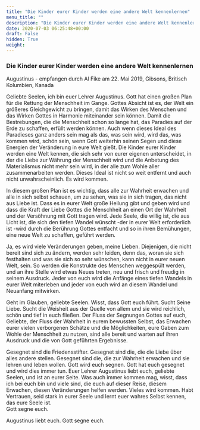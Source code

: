 ```yaml
---
title: "Die Kinder eurer Kinder werden eine andere Welt kennenlernen"
menu_title: ""
description: "Die Kinder eurer Kinder werden eine andere Welt kennenlernen"
date: 2020-07-03 06:25:48+00:00
draft: False
hidden: True
weight:
---
```

### Die Kinder eurer Kinder werden eine andere Welt kennenlernen

Augustinus - empfangen durch Al Fike am 22. Mai 2019, Gibsons, Britisch Kolumbien, Kanada

Geliebte Seelen, ich bin euer Lehrer Augustinus. Gott hat einen großen Plan für die Rettung der Menschheit im Gange. Gottes Absicht ist es, der Welt ein größeres Gleichgewicht zu bringen, damit das Wirken des Menschen und das Wirken Gottes in Harmonie miteinander sein können. Damit die Bestrebungen, die die Menschheit schon so lange hat, das Paradies auf der Erde zu schaffen, erfüllt werden können. Auch wenn dieses Ideal des Paradieses ganz anders sein mag als das, was sein wird, wird das, was kommen wird, schön sein, wenn Gott weiterhin seinen Segen und diese Energien der Veränderung in eure Welt gießt. Die Kinder eurer Kinder werden eine Welt kennen, die sich sehr von eurer eigenen unterscheidet, in der die Liebe zur Währung der Menschheit wird und die Anbetung des Materialismus nicht mehr sein wird, in der alle zum Wohle aller zusammenarbeiten werden. Dieses Ideal ist nicht so weit entfernt und auch nicht unwahrscheinlich. Es wird kommen.  

In diesem großen Plan ist es wichtig, dass alle zur Wahrheit erwachen und alle in sich selbst schauen, um zu sehen, was sie in sich tragen, das nicht aus Liebe ist. Dass es in eurer Welt große Heilung gibt und geben wird und dass die Kraft der Liebe Gottes die Menschheit an einen Ort der Wahrheit und der Versöhnung mit Gott tragen wird. Jede Seele, die willig ist, die aus Licht ist, die sich den tiefen Wandel wünscht -der in eurer Welt erforderlich ist -wird durch die Berührung Gottes entfacht und so in ihren Bemühungen, eine neue Welt zu schaffen, geführt werden.   

Ja, es wird viele Veränderungen geben, meine Lieben. Diejenigen, die nicht bereit sind sich zu ändern, werden sehr leiden, denn das, woran sie sich festhalten und was sie sich so sehr wünschen, kann nicht in eurer neuen Welt, sein. So werden die Konstrukte des Menschen weggespült werden, und an ihre Stelle wird etwas Neues treten, neu und frisch und freudig in seinem Ausdruck. Jeder von euch wird die Anfänge eines tiefen Wandels in eurer Welt miterleben und jeder von euch wird an diesem Wandel und Neuanfang mitwirken.   

Geht im Glauben, geliebte Seelen. Wisst, dass Gott euch führt. Sucht Seine Liebe. Sucht die Weisheit aus der Quelle von allem und sie wird reichlich, schön und tief in euch fließen.  Der Fluss der Segnungen Gottes auf euch, Geliebte, der Fluss der Wahrheit in eurem bewussten Selbst, das Erwachen eurer vielen verborgenen Schätze und die Möglichkeiten, eure Gaben zum Wohle der Menschheit zu nutzen, sind alle bereit und warten auf ihren Ausdruck und die von Gott geführten Ergebnisse.

Gesegnet sind die Friedensstifter. Gesegnet sind die, die die Liebe über alles andere stellen. Gesegnet sind die, die zur Wahrheit erwachen und sie lehren und leben wollen. Gott wird euch segnen. Gott hat euch gesegnet und wird dies immer tun. Euer Lehrer Augustinus liebt euch, geliebte Seelen, und ist an eurer Seite. Was auch immer kommen mag, wisst, dass ich bei euch bin und viele sind, die euch auf dieser Reise, diesem Erwachen, diesen Veränderungen helfen werden. Vieles wird kommen. Habt Vertrauen, seid stark in eurer Seele und lernt euer wahres Selbst kennen, das eure Seele ist.  
Gott segne euch.

Augustinus liebt euch. Gott segne euch.
